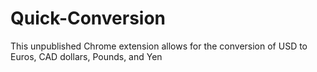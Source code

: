 # Quick-Conversion
This unpublished Chrome extension allows for the conversion of USD to Euros, CAD dollars, Pounds, and Yen

